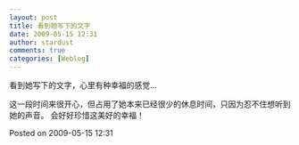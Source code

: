 ```yaml
---
layout: post
title: 看到她写下的文字
date: 2009-05-15 12:31
author: stardust
comments: true
categories: [Weblog]
---
```

看到她写下的文字，心里有种幸福的感觉…

这一段时间来很开心，但占用了她本来已经很少的休息时间，只因为忍不住想听到她的声音。 会好好珍惜这美好的幸福！

Posted on 2009-05-15 12:31
